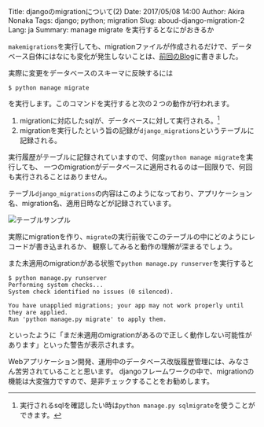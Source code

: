 Title: djangoのmigrationについて(2)
Date: 2017/05/08 14:00
Author: Akira Nonaka
Tags: django; python; migration
Slug: aboud-django-migration-2
Lang: ja
Summary: manage migrate を実行するとなにがおきるか


`makemigrations`を実行しても、migrationファイルが作成されるだけで、データベース自体にはなにも変化が発生しないことは、[前回のBlog]({filename}/Engineering/about-django-migration-1-ja.md)に書きました。

実際に変更をデータベースのスキーマに反映するには
```
$ python manage migrate

```
を実行します。このコマンドを実行すると次の２つの動作が行われます。

1. migrationに対応したsqlが、データベースに対して実行される。[^注1]
2. migrationを実行したという旨の記録が`django_migrations`というテーブルに記録される。

実行履歴がテーブルに記録されていますので、何度`python manage migrate`を実行しても、
一つのmigrationがデータベースに適用されるのは一回限りで、何回も実行されることはありません。

テーブル`django_migrations`の内容はこのようになっており、アプリケーション名、migration名、適用日時などが記録されています。

![テーブルサンプル]({filename}/images/dinajgo_migrations.png)

実際にmigrationを作り、`migrate`の実行前後でこのテーブルの中にどのようにレコードが書き込まれるか、
観察してみると動作の理解が深まるでしょう。

また未適用のmigrationがある状態で`python manage.py runserver`を実行すると
```
$ python manage.py runserver
Performing system checks...
System check identified no issues (0 silenced).

You have unapplied migrations; your app may not work properly until they are applied.
Run 'python manage.py migrate' to apply them.
```
といったように「まだ未適用のmigrationがあるので正しく動作しない可能性があります」といった警告が表示されます。

Webアプリケーション開発、運用中のデータベース改版履歴管理には、みなさん苦労されていることと思います。
djangoフレームワークの中で、migrationの機能は大変強力ですので、是非チェックすることをお勧めします。

[^注1]:実行されるsqlを確認したい時は`python manage.py sqlmigrate`を使うことができます。
